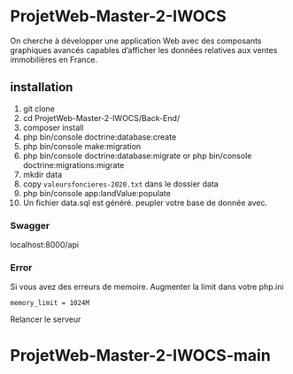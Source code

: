 # ProjetWeb-Master-2-IWOCS
On cherche à développer une application Web avec des composants graphiques avancés capables d’afficher les données relatives aux ventes immobilières en France.


## installation

1. git clone
2. cd ProjetWeb-Master-2-IWOCS/Back-End/
3. composer install
4. php bin/console doctrine:database:create
5. php bin/console make:migration
6. php bin/console doctrine:database:migrate
	or
	php bin/console doctrine:migrations:migrate
7. mkdir data
8. copy ```valeursfoncieres-2020.txt``` dans le dossier data
9. php bin/console app:landValue:populate
10. Un fichier data.sql est généré. peupler votre base de donnée avec.

### Swagger
localhost:8000/api

### Error 
Si vous avez des erreurs de memoire. Augmenter la limit dans votre php.ini

```memory_limit = 1024M```

Relancer le serveur
# ProjetWeb-Master-2-IWOCS-main
